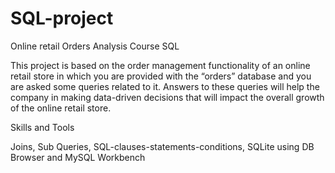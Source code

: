 # SQL-project
Online retail Orders Analysis
Course SQL

This project is based on the order management functionality of an online retail store in which you are provided with the “orders” database and you are asked some queries related to it. Answers to these queries will help the company in making data-driven decisions that will impact the overall growth of the online retail store.  

Skills and Tools

Joins, Sub Queries, SQL-clauses-statements-conditions, SQLite using DB Browser and MySQL Workbench

